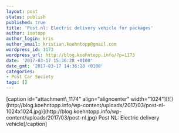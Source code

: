 ```yaml
---
layout: post
status: publish
published: true
title: 'Post.nl: Electric delivery vehicle for packages'
author: isotopp
author_login: kris
author_email: kristian.koehntopp@gmail.com
wordpress_id: 1173
wordpress_url: http://blog.koehntopp.info/?p=1173
date: '2017-03-17 15:36:28 +0100'
date_gmt: '2017-03-17 14:36:28 +0100'
categories:
- Post Car Society
tags: []
---
```

<p>[caption id="attachment\_1174" align="aligncenter" width="1024"][![](http://blog.koehntopp.info/wp-content/uploads/2017/03/post-nl-1024x1024.jpg)](http://blog.koehntopp.info/wp-content/uploads/2017/03/post-nl.jpg) Post NL: Electric delivery vehicle[/caption]</p>

